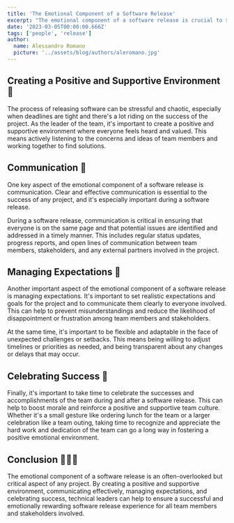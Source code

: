 ```yaml
---
title: 'The Emotional Component of a Software Release'
excerpt: "The emotional component of a software release is crucial to success. Technical leaders must create a positive environment, communicate effectively, manage expectations, and celebrate success to ensure a rewarding experience for all stakeholders."
date: '2023-03-05T00:00:00.666Z'
tags: ['people', 'release']
author:
  name: Alessandro Romano
  picture: '../assets/blog/authors/aleromano.jpg'
---
```


## Creating a Positive and Supportive Environment 🧘

The process of releasing software can be stressful and chaotic, especially when deadlines are tight and there's a lot riding on the success of the project. As the leader of the team, it's important to create a positive and supportive environment where everyone feels heard and valued. This means actively listening to the concerns and ideas of team members and working together to find solutions.

## Communication 📢

One key aspect of the emotional component of a software release is communication. Clear and effective communication is essential to the success of any project, and it's especially important during a software release.

During a software release, communication is critical in ensuring that everyone is on the same page and that potential issues are identified and addressed in a timely manner. This includes regular status updates, progress reports, and open lines of communication between team members, stakeholders, and any external partners involved in the project.

## Managing Expectations 🤙

Another important aspect of the emotional component of a software release is managing expectations. It's important to set realistic expectations and goals for the project and to communicate them clearly to everyone involved. This can help to prevent misunderstandings and reduce the likelihood of disappointment or frustration among team members and stakeholders.

At the same time, it's important to be flexible and adaptable in the face of unexpected challenges or setbacks. This means being willing to adjust timelines or priorities as needed, and being transparent about any changes or delays that may occur.

## Celebrating Success 🥳

Finally, it's important to take time to celebrate the successes and accomplishments of the team during and after a software release. This can help to boost morale and reinforce a positive and supportive team culture. Whether it's a small gesture like ordering lunch for the team or a larger celebration like a team outing, taking time to recognize and appreciate the hard work and dedication of the team can go a long way in fostering a positive emotional environment.

## Conclusion 🧑‍🤝‍🧑

The emotional component of a software release is an often-overlooked but critical aspect of any project. By creating a positive and supportive environment, communicating effectively, managing expectations, and celebrating success, technical leaders can help to ensure a successful and emotionally rewarding software release experience for all team members and stakeholders involved.